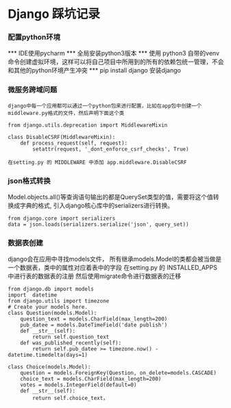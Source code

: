 # Django 踩坑记录
### 配置python环境
*** IDE使用pycharm
*** 全局安装python3版本
*** 使用 python3 自带的venv命令创建虚拟环境，这样可以将自己项目中所用到的所有的依赖包统一管理，不会和其他的python环境产生冲突
*** pip install django 安装django



### 微服务跨域问题
`django中每一个应用都可以通过一个python包来进行配置，比如在app包中创建一个middleware.py格式的文件，然后声明下面这个类`
```
from django.utils.deprecation import MiddlewareMixin

class DisableCSRF(MiddlewareMixin):
    def process_request(self, request):
        setattr(request, '_dont_enforce_csrf_checks', True)
```
`在setting.py 的 MIDDLEWARE 中添加 app.middleware.DisableCSRF`

### json格式转换
Model.objects.all()等查询语句输出的都是QuerySet类型的值，需要将这个值转换成字典的格式, 引入django核心库中的serializers进行转换。
```
from django.core import serializers
data = json.loads(serializers.serialize('json', query_set))
```


### 数据表创建
django会在应用中寻找models文件， 所有继承models.Model的类都会被当做是一个数据表，类中的属性对应着表中的字段
在setting.py 的 INSTALLED_APPS 中进行表的数据表的注册
然后使用migrate命令进行数据表的迁移

```
from django.db import models
import  datetime
from django.utils import timezone
# Create your models here.
class Question(models.Model):
    question_text = models.CharField(max_length=200)
    pub_datee = models.DateTimeField('date publish')
    def __str__(self):
        return self.question_text
    def was_published_recently(self):
        return self.pub_datee >= timezone.now() - datetime.timedelta(days=1)

class Choice(models.Model):
    question = models.ForeignKey(Question, on_delete=models.CASCADE)
    choice_text = models.CharField(max_length=200)
    votes = models.IntegerField(default=0)
    def __str__(self):
        return self.choice_text，

```